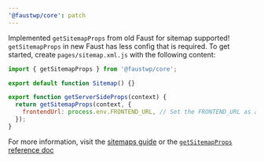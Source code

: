 ```yaml
---
'@faustwp/core': patch
---
```


Implemented `getSitemapProps` from old Faust for sitemap supported! `getSitemapProps` in new Faust has less config that is required. To get started, create `pages/sitemap.xml.js` with the following content:

```jsx
import { getSitemapProps } from '@faustwp/core';

export default function Sitemap() {}

export function getServerSideProps(context) {
  return getSitemapProps(context, {
    frontendUrl: process.env.FRONTEND_URL, // Set the FRONTEND_URL as an env var
  });
}
```

For more information, visit the [sitemaps guide](https://faustjs.org/docs/guides/sitemaps) or the [`getSitemapProps` reference doc](https://faustjs.org/docs/reference/getSitemapProps)
